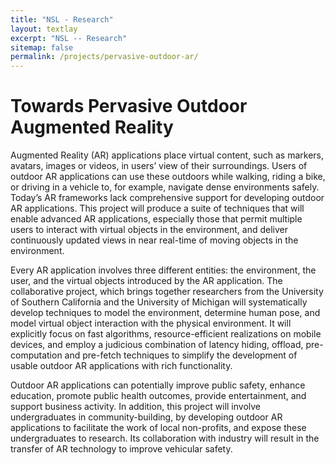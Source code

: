 ```yaml
---
title: "NSL - Research"
layout: textlay
excerpt: "NSL -- Research"
sitemap: false
permalink: /projects/pervasive-outdoor-ar/
---
```


# Towards Pervasive Outdoor Augmented Reality #

Augmented Reality (AR) applications place virtual content, such as markers, avatars, images or videos, in users’ view of their surroundings. Users of outdoor AR applications can use these outdoors while walking, riding a bike, or driving in a vehicle to, for example, navigate dense environments safely. Today’s AR frameworks lack comprehensive support for developing outdoor AR applications. This project will produce a suite of techniques that will enable advanced AR applications, especially those that permit multiple users to interact with virtual objects in the environment, and deliver continuously updated views in near real-time of moving objects in the environment. 

Every AR application involves three different entities: the environment, the user, and the virtual objects introduced by the AR application. The collaborative project, which brings together researchers from the University of Southern California and the University of Michigan will systematically develop techniques to model the environment, determine human pose, and model virtual object interaction with the physical environment. It will explicitly focus on fast algorithms, resource-efficient realizations on mobile devices, and employ a judicious combination of latency hiding, offload, pre-computation and pre-fetch techniques to simplify the development of usable outdoor AR applications with rich functionality. 

Outdoor AR applications can potentially improve public safety, enhance education, promote public health outcomes, provide entertainment, and support business activity. In addition, this project will involve undergraduates in community-building, by developing outdoor AR applications to facilitate the work of local non-profits, and expose these undergraduates to research. Its collaboration with industry will result in the transfer of AR technology to improve vehicular safety.

